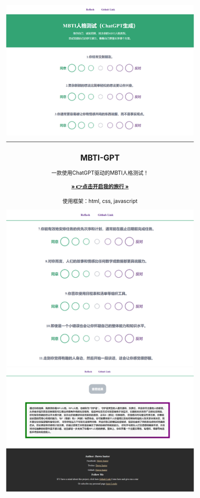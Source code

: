 ![cover](./img/1.png)

---

<p align="center">
  <h2 align="center">MBTI-GPT</h2>
  <p align="center">
    一款使用ChatGPT驱动的MBTI人格测试！
    <br/>
    <br/>
    <a href="https://mbti.inator.site" target="_blank"><strong>» 👉点击开启我的旅行 »</strong></a>
    <br/>
  </p>
</p>

<p align="center"> 使用框架：html, css, javascript </p>

![2](./img/2.png)
![3](./img/3.png)